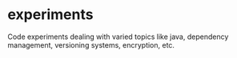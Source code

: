 experiments
===========

Code experiments dealing with varied topics like java, dependency management, versioning systems, encryption, etc.